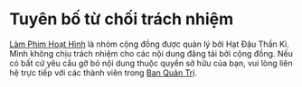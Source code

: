 # Tuyên bố từ chối trách nhiệm

[Làm Phim Hoạt Hình](https://www.facebook.com/groups/1152783684748696/) là nhóm cộng đồng được quản lý bởi Hạt Đậu Thần Kì. Mình không chịu trách nhiệm cho các nội dung đăng tải bởi cộng đồng. Nếu có bất cứ yêu cầu gỡ bỏ nội dung thuộc quyền sở hữu của bạn, vui lòng liên hệ trực tiếp với các thành viên trong [Ban Quản Trị](https://www.facebook.com/groups/1152783684748696/admins/).
